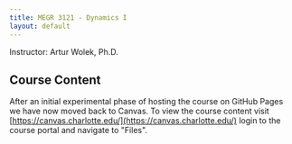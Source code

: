 ```yaml
---
title: MEGR 3121 - Dynamics I
layout: default
---
```

Instructor: Artur Wolek, Ph.D.

## Course Content
After an initial experimental phase of hosting the course on GitHub Pages we have now moved back to Canvas. To view the course content visit [https://canvas.charlotte.edu/](https://canvas.charlotte.edu/) login to the course portal and navigate to "Files".

